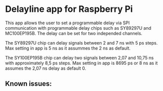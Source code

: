 # Delayline app for Raspberry Pi

This app allows the user to set a programmable delay via SPI communication with programmable delay chips such as SY89297U and MC100EP195B. The delay can be set for two independed channels.

The SY89297U chip can delay signals between 2 and 7 ns with 5 ps steps. Max setting in app is 5 ns as it assummes the 2 ns as default.

The SY100EP195B chip can delay two signals between 2,07 and 10,75 ns with approximately 8,5 ps steps. Max setting in app is 8695 ps or 8 ns as it assumes the 2,07 ns delay as default 0.

## Known issues:

